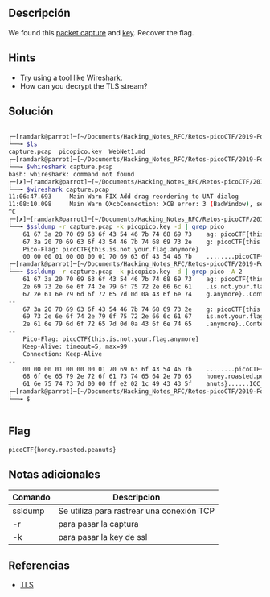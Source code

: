 ## Descripción
We found this [packet capture](https://jupiter.challenges.picoctf.org/static/fbf98e695555a2a48fe42c9a245de376/capture.pcap) and [key](https://jupiter.challenges.picoctf.org/static/fbf98e695555a2a48fe42c9a245de376/picopico.key). Recover the flag.

## Hints
+ Try using a tool like Wireshark.
+ How can you decrypt the TLS stream?



## Solución
``` bash

┌─[ramdark@parrot]─[~/Documents/Hacking_Notes_RFC/Retos-picoCTF/2019-Forensic/12-WebNet1]
└──╼ $ls
capture.pcap  picopico.key  WebNet1.md
┌─[ramdark@parrot]─[~/Documents/Hacking_Notes_RFC/Retos-picoCTF/2019-Forensic/12-WebNet1]
└──╼ $whireshark capture.pcap 
bash: whireshark: command not found
┌─[✗]─[ramdark@parrot]─[~/Documents/Hacking_Notes_RFC/Retos-picoCTF/2019-Forensic/12-WebNet1]
└──╼ $wireshark capture.pcap 
11:06:47.693     Main Warn FIX Add drag reordering to UAT dialog
11:08:10.098     Main Warn QXcbConnection: XCB error: 3 (BadWindow), sequence: 8525, resource id: 11164373, major code: 40 (TranslateCoords), minor code: 0
^C
┌─[✗]─[ramdark@parrot]─[~/Documents/Hacking_Notes_RFC/Retos-picoCTF/2019-Forensic/12-WebNet1]
└──╼ $ssldump -r capture.pcap -k picopico.key -d | grep pico
    61 67 3a 20 70 69 63 6f 43 54 46 7b 74 68 69 73    ag: picoCTF{this
    67 3a 20 70 69 63 6f 43 54 46 7b 74 68 69 73 2e    g: picoCTF{this.
    Pico-Flag: picoCTF{this.is.not.your.flag.anymore}
    00 00 00 01 00 00 00 01 70 69 63 6f 43 54 46 7b    ........picoCTF{
┌─[ramdark@parrot]─[~/Documents/Hacking_Notes_RFC/Retos-picoCTF/2019-Forensic/12-WebNet1]
└──╼ $ssldump -r capture.pcap -k picopico.key -d | grep pico -A 2
    61 67 3a 20 70 69 63 6f 43 54 46 7b 74 68 69 73    ag: picoCTF{this
    2e 69 73 2e 6e 6f 74 2e 79 6f 75 72 2e 66 6c 61    .is.not.your.fla
    67 2e 61 6e 79 6d 6f 72 65 7d 0d 0a 43 6f 6e 74    g.anymore}..Cont
--
    67 3a 20 70 69 63 6f 43 54 46 7b 74 68 69 73 2e    g: picoCTF{this.
    69 73 2e 6e 6f 74 2e 79 6f 75 72 2e 66 6c 61 67    is.not.your.flag
    2e 61 6e 79 6d 6f 72 65 7d 0d 0a 43 6f 6e 74 65    .anymore}..Conte
--
    Pico-Flag: picoCTF{this.is.not.your.flag.anymore}
    Keep-Alive: timeout=5, max=99
    Connection: Keep-Alive
--
    00 00 00 01 00 00 00 01 70 69 63 6f 43 54 46 7b    ........picoCTF{
    68 6f 6e 65 79 2e 72 6f 61 73 74 65 64 2e 70 65    honey.roasted.pe
    61 6e 75 74 73 7d 00 00 ff e2 02 1c 49 43 43 5f    anuts}......ICC_
┌─[ramdark@parrot]─[~/Documents/Hacking_Notes_RFC/Retos-picoCTF/2019-Forensic/12-WebNet1]
└──╼ $



```


## Flag
``` picoCTF{honey.roasted.peanuts} ```


## Notas adicionales
|Comando | Descripcion |
|------------ | ------------|
| ssldump | Se utiliza para rastrear una conexión TCP|
|-r |para pasar la captura|
|-k |para pasar la key de ssl|



## Referencias
+ [TLS](https://en.wikipedia.org/wiki/Transport_Layer_Security)